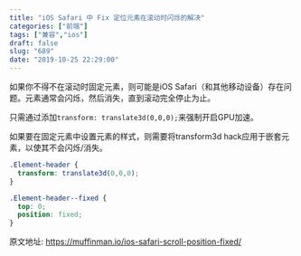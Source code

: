 ```yaml
---
title: "iOS Safari 中 Fix 定位元素在滚动时闪烁的解决"
categories: ["前端"]
tags: ["兼容","ios"]
draft: false
slug: "689"
date: "2019-10-25 22:29:00"
---
```


如果你不得不在滚动时固定元素，则可能是iOS Safari（和其他移动设备）存在问题。元素通常会闪烁，然后消失，直到滚动完全停止为止。

只需通过添加`transform: translate3d(0,0,0);`来强制开启GPU加速。

如果要在固定元素中设置元素的样式，则需要将transform3d hack应用于嵌套元素，以使其不会闪烁/消失。

```css
.Element-header {
  transform: translate3d(0,0,0);
}

.Element-header--fixed {
  top: 0;
  position: fixed;
}
```

原文地址: https://muffinman.io/ios-safari-scroll-position-fixed/

